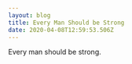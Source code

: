 ```yaml
---
layout: blog
title: Every Man Should be Strong
date: 2020-04-08T12:59:53.506Z
---
```

Every man should be strong.
